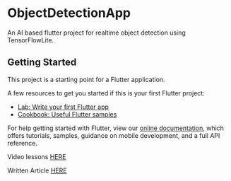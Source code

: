# ObjectDetectionApp

An AI based flutter project for realtime object detection using TensorFlowLite.

## Getting Started

This project is a starting point for a Flutter application.

A few resources to get you started if this is your first Flutter project:

- [Lab: Write your first Flutter app](https://flutter.dev/docs/get-started/codelab)
- [Cookbook: Useful Flutter samples](https://flutter.dev/docs/cookbook)

For help getting started with Flutter, view our
[online documentation](https://flutter.dev/docs), which offers tutorials,
samples, guidance on mobile development, and a full API reference.

Video lessons <a href='https://www.youtube.com/playlist?list=PLxefhmF0pcPmynNry6IksRAx0vNRns7Q1'> HERE </a>

Written Article <a href='#'>HERE</a>
